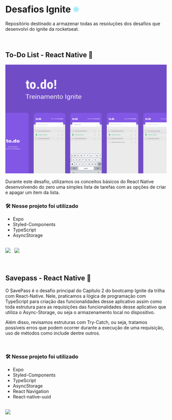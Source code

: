 # Desafios Ignite <img width="20" height="20" src="https://raw.githubusercontent.com/devicons/devicon/master/icons/react/react-original.svg" />

Repositório destinado a armazenar todas as resoluções dos desafios que desenvolvi do ignite da rocketseat.

<br />

## To-Do List - React Native 📱

<img src="./.github/todo1-rn.png" height="340" width="100%" >

Durante este desafio, utilizamos os conceitos básicos do React Native desenvolvendo do zero uma simples lista de tarefas com as opções de criar e apagar um item da lista.

### 🛠️ Nesse projeto foi utilizado

- Expo
- Styled-Components
- TypeScript
- AsyncStorage

<br />

<div style="display: flex; gap: 12px; align-items: center">
  <a href="https://github.com/marlisonmourao/ignite-repositories/tree/main/to-do-rn" target="_blank">
    <img src="https://user-images.githubusercontent.com/71772559/178192378-234b9c46-7e31-47fb-8ddf-245617d8b198.png" />
  </a>

  <a href="https://www.figma.com/file/0n0zDN7zbzhRbaEO74Xesx/ToDo-List/duplicate" target="_blank">
    <img src="https://user-images.githubusercontent.com/71772559/178192253-4fe4757c-de57-4878-a38c-a483c25670b1.png" />
  </a>    
</div>

</br>
</br>

## Savepass - React Native 📱

O SavePass é o desafio principal do Capítulo 2 do bootcamp Ignite da trilha com React-Native. Nele, praticamos a lógica de programação com TypeScript para criação das funcionalidades desse aplicativo assim como toda estrutura para as requisições das funcionalidades desse aplicativo que utiliza o Async-Storage, ou seja o armazenamento local no dispositivo.

Além disso, revisamos estruturas com Try-Catch, ou seja, tratamos possíveis erros que podem ocorrer durante a execução de uma requisição, uso de métodos como include dentre outros.

</br>

### 🛠️ Nesse projeto foi utilizado

- Expo
- Styled-Components
- TypeScript
- AsyncStorage
- React Navigation
- React-native-uuid

</br>

<div style="display: flex; gap: 12px; align-items: center">
  <a href="https://github.com/marlisonmourao/ignite-repositories/tree/main/savepass-rn" target="_blank">
    <img src="https://user-images.githubusercontent.com/71772559/178192378-234b9c46-7e31-47fb-8ddf-245617d8b198.png" />
  </a>
  
</div>

</br>
